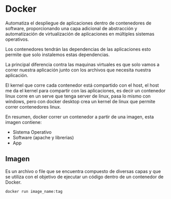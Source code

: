 # Docker

Automatiza el despliegue de aplicaciones dentro de contenedores de software, proporcionando una capa adicional de abstracción y automatización de virtualización de aplicaciones en múltiples sistemas operativos.

Los contenedores tendrán las dependencias de las aplicaciones esto permite que solo instalemos estas dependencias.

La principal diferencia contra las maquinas virtuales es que solo vamos a correr nuestra aplicación junto con los archivos que necesita nuestra aplicación.

El kernel que corre cada contenedor está compartido con el host, el host me da el kernel para compartir con las aplicaciones, es decir un contenedor linux corre en un serve que tenga server de linux, pasa lo mismo con windows, pero con docker desktop crea un kernel de linux que permite correr contenedores linux.

En resumen, docker correr un contenedor a partir de una imagen, esta imagen contiene:

- Sistema Operativo
- Software (apache y librerias)
- App

## Imagen

Es un archivo o file que se encuentra compuesto de diversas capas y que se utiliza con el objetivo de ejecutar un código dentro de un contenedor de Docker.

```bash
docker run image_name:tag
```
